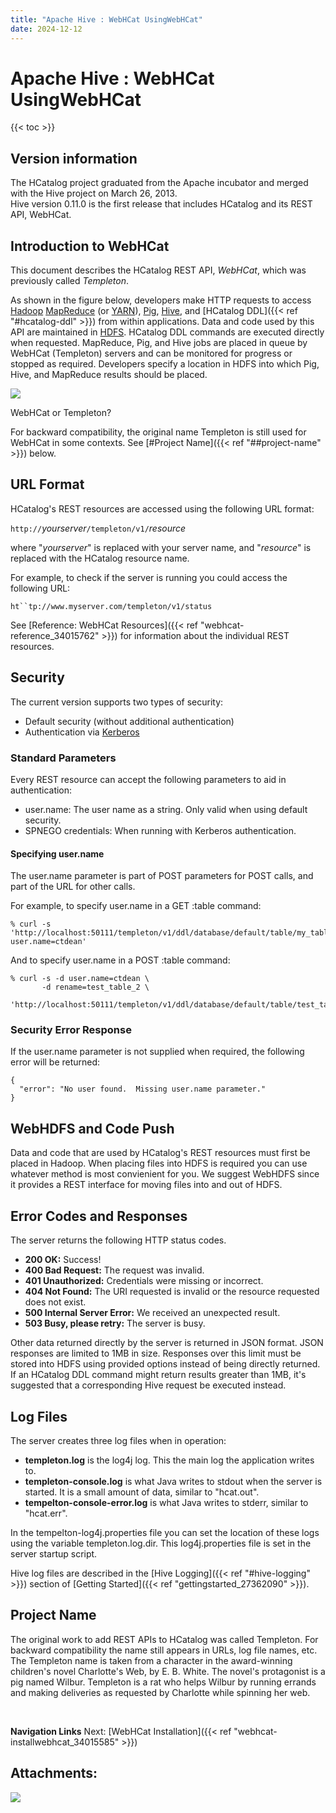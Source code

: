 ```yaml
---
title: "Apache Hive : WebHCat UsingWebHCat"
date: 2024-12-12
---
```


# Apache Hive : WebHCat UsingWebHCat

{{< toc >}}

## Version information

The HCatalog project graduated from the Apache incubator and merged with the Hive project on March 26, 2013.  
 Hive version 0.11.0 is the first release that includes HCatalog and its REST API, WebHCat.

## Introduction to WebHCat

This document describes the HCatalog REST API, *WebHCat*, which was previously called *Templeton*.

As shown in the figure below, developers make HTTP requests to access [Hadoop](http://hadoop.apache.org/) [MapReduce](http://hadoop.apache.org/docs/stable/mapred_tutorial.html) (or [YARN](http://hadoop.apache.org/docs/current/hadoop-yarn/hadoop-yarn-site/YARN.html)), [Pig](http://pig.apache.org/), [Hive](http://hive.apache.org/), and [HCatalog DDL]({{< ref "#hcatalog-ddl" >}}) from within applications. Data and code used by this API are maintained in [HDFS](http://hadoop.apache.org/docs/stable/hdfs_user_guide.html). HCatalog DDL commands are executed directly when requested. MapReduce, Pig, and Hive jobs are placed in queue by WebHCat (Templeton) servers and can be monitored for progress or stopped as required. Developers specify a location in HDFS into which Pig, Hive, and MapReduce results should be placed.

![](/attachments/34015492/34177184.jpg)

WebHCat or Templeton?

For backward compatibility, the original name Templeton is still used for WebHCat in some contexts. See [#Project Name]({{< ref "##project-name" >}}) below.

## URL Format

HCatalog's REST resources are accessed using the following URL format:

`http://`*yourserver*`/templeton/v1/`*resource*

where "*yourserver*" is replaced with your server name, and "*resource*" is replaced with the HCatalog resource name.

For example, to check if the server is running you could access the following URL:

`ht``tp://www.myserver.com/templeton/v1/status`

See [Reference: WebHCat Resources]({{< ref "webhcat-reference_34015762" >}}) for information about the individual REST resources.

## Security

The current version supports two types of security:

* Default security (without additional authentication)
* Authentication via [Kerberos](http://web.mit.edu/kerberos/)

### Standard Parameters

Every REST resource can accept the following parameters to aid in authentication:

* user.name: The user name as a string. Only valid when using default security.
* SPNEGO credentials: When running with Kerberos authentication.

#### Specifying user.name

The user.name parameter is part of POST parameters for POST calls, and part of the URL for other calls.

For example, to specify user.name in a GET :table command:

```
% curl -s 'http://localhost:50111/templeton/v1/ddl/database/default/table/my_table?user.name=ctdean'

```

And to specify user.name in a POST :table command:

```
% curl -s -d user.name=ctdean \
       -d rename=test_table_2 \
       'http://localhost:50111/templeton/v1/ddl/database/default/table/test_table'

```

### Security Error Response

If the user.name parameter is not supplied when required, the following error will be returned:

```
{
  "error": "No user found.  Missing user.name parameter."
}

```

## WebHDFS and Code Push

Data and code that are used by HCatalog's REST resources must first be placed in Hadoop. When placing files into HDFS is required you can use whatever method is most convienient for you. We suggest WebHDFS since it provides a REST interface for moving files into and out of HDFS.

## Error Codes and Responses

The server returns the following HTTP status codes.

* **200 OK:** Success!
* **400 Bad Request:** The request was invalid.
* **401 Unauthorized:** Credentials were missing or incorrect.
* **404 Not Found:** The URI requested is invalid or the resource requested does not exist.
* **500 Internal Server Error:** We received an unexpected result.
* **503 Busy, please retry:** The server is busy.

Other data returned directly by the server is returned in JSON format. JSON responses are limited to 1MB in size. Responses over this limit must be stored into HDFS using provided options instead of being directly returned. If an HCatalog DDL command might return results greater than 1MB, it's suggested that a corresponding Hive request be executed instead.

## Log Files

The server creates three log files when in operation:

* **templeton.log** is the log4j log. This the main log the application writes to.
* **templeton-console.log** is what Java writes to stdout when the server is started. It is a small amount of data, similar to "hcat.out".
* **tempelton-console-error.log** is what Java writes to stderr, similar to "hcat.err".

In the tempelton-log4j.properties file you can set the location of these logs using the variable templeton.log.dir. This log4j.properties file is set in the server startup script.

Hive log files are described in the [Hive Logging]({{< ref "#hive-logging" >}}) section of [Getting Started]({{< ref "gettingstarted_27362090" >}}).

## Project Name

The original work to add REST APIs to HCatalog was called Templeton. For backward compatibility the name still appears in URLs, log file names, etc. The Templeton name is taken from a character in the award-winning children's novel Charlotte's Web, by E. B. White. The novel's protagonist is a pig named Wilbur. Templeton is a rat who helps Wilbur by running errands and making deliveries as requested by Charlotte while spinning her web.

 

**Navigation Links**
Next: [WebHCat Installation]({{< ref "webhcat-installwebhcat_34015585" >}})



## Attachments:

![](images/icons/bullet_blue.gif)

 

 

